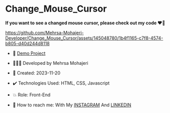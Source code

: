 # Change_Mouse_Cursor

**If you want to see a changed mouse cursor, please check out my code ♥️👀**

https://github.com/Mehrsa-Mohajeri-Developer/Change_Mouse_Cursor/assets/145048780/1b4f1165-c7f8-4574-b805-d40d244d8118

- 🔗 [Demo Project](https://mehrsamohajeri.github.io/Change_Mouse_Cursor/)
  
- 👩🏻‍💻 Developed by Mehrsa Mohajeri

- 📆 Created: 2023-11-20

- ✔️ Technologies Used: HTML, CSS, Javascript

- 💥 Role: Front-End

- 📲 How to reach me: With My [INSTAGRAM](https://www.instagram.com/mehrsa_mohajeri_developer) And [LINKEDIN](https://www.linkedin.com/in/mehrsa-mohajeri-developer)
  
